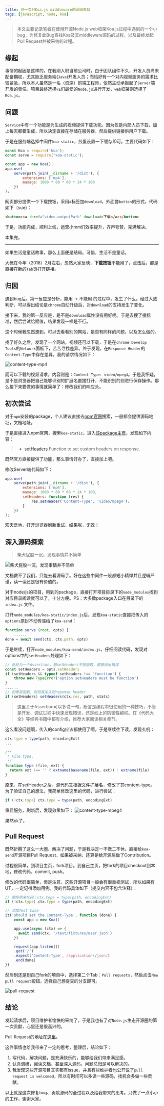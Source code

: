 ```yaml
---
title: 记一次对Koa.js middleware的源码贡献
tags: [javascript, node, koa]
---
```


> 本文主要记录笔者在使用开源Node.js web框架Koa.js过程中遇到的一个小bug，为修复此Bug查找Koa及其middleware源码的过程，以及最终发起Pull Request并被采纳的过程。

<!--truncate-->

## 缘起

事情的起因是这样的，在我刚入职当前公司时，由于团队组件不久，开发人员尚未配备期权，尤其缺乏服务端(`Java`)开发人员；而恰好有一个对内视频服务的需求比较紧急，所以本人虽然是一名（资深）前端工程师，依然主动承担起了`Server`端开发的责任。项目最终选择`FE`们最爱的`Node.js`进行开发，`web`框架则选择了`Koa.js`。



## 问题

`Service`中有一个功能是为生成的视频提供下载功能。因为仅是内部人员下载，加上每天都要生成，所以决定直接在存储在服务器，然后提供链接供用户下载。

于是在服务端选择中间件`koa-static`，煎蛋设置一下缓存即可。主要代码如下：

```javascript
const Koa = require('koa');
const serve = require('koa-static');

const app = new Koa();
app.use(
    serve(path.join(__dirname + '/dist'), {
        extensions: ['mp4'],
        maxage: 1000 * 60 * 60 * 24 * 100
    })
);
```

网页部分提供一个下载按钮，采用`a`标签加`download`，外面套`button`的形式，代码如下（vue）：

``` html
<button><a :href="video.outputPath" download>下载</a></button>
```

于是，功能完成，顺利上线，运营小mm们效率提升，齐声夸赞，完满解决。

本集完。

____

如果生活是童话故事，那么上面便是结局。可惜，生活不是童话。

大概在今年（2018）2月左右，忽然大家反映，**下载按钮**不能用了，点击后，都是直接在新的`Tab`页打开链接。

## 归因

遇到bug后，第一反应是分析，能用 -> 不能用 的过程中，发生了什么。经过大致判断，可以得出结论是`chrome`自动升级后，对`download`的支持发生了变化。

接下来，我的第一反应是，是不是`download`属性没有用好呢。于是去搜了搜标准，然后尝试给赋值，结果发现一样是不行。

这个时候我忽然想到，可以去看看别的网站，是否有同样的问题，以及怎么做的。

找了好久之后，发现了一个网站，视频还可以下载，于是在`chrome Develop Tools`的`Network`面板下，苦苦寻找差异。终于发现，在`Response Header`的`Content-Type`中存在差异。我的请求情况如下：

![content-type-mp4](/img/blog/Koa-send/content-type-mp4.jpg)

而可以下载的视频请求，内容则是：`Content-Type: video/mpeg4`。于是我怀疑，是不是浏览器把自己能够识别的扩展名直接打开，不能识别的则进行保存操作。那么接下来要做的事情就简单了：修改我们的响应头。

## 初次尝试

对于`npm`安装的package，个人建议直接去[npm官网](https://www.npmjs.com/)搜索，一般都会提供源码地址，文档地址。

于是直接进入npm官网，搜索`koa-static`，进入[该package主页](https://www.npmjs.com/package/koa-static)，发现如下内容：

> - [setHeaders](https://github.com/koajs/send#setheaders) Function to set custom headers on response.

既然官方直接提供了功能，那么事情好办了，直接加上吧。

修改Server端代码如下：

```javascript
app.use(
    serve(path.join(__dirname + '/dist'), {
        extensions: ['mp4'],
        maxage: 1000 * 60 * 60 * 24 * 100,
        setHeaders: function (res) {
            res.setHeader('Content-Type', 'video/mpeg4');
        }
    })
);
```

欢天洗地，打开浏览器刷新重试，结果呢，无效！

## 深入源码探索
> 柴犬屁股一沉，发现事情并不简单  

![柴犬屁股一沉，发现事情并不简单](/img/blog/Koa-send/dogs.jpeg)

文档救不了我们，只能去看源码了。好在这些中间件一般都短小精悍并且逻辑严谨，读一读还是很有价值的。

对于node/js的项目，用到的package，直接打开项目目录下的`node_modules`找到对应目录阅读就可以了，十分方便。PS：大多数package入口在目录下的	`index.js` 文件。

打开`node_modules/koa-static/index.js`后，发现`koa-static`直接把传入的`options`原封不动传递给了`koa-send`：

```javascript
function serve (root, opts) {
    ......
done = await send(ctx, ctx.path, opts)
```

于是继续，打开`node_modules/koa-send/index.js`，仔细阅读代码，发现对options中的`setHeaders`处理如下：

```javascript
// 此处为一个Assertion，若setHeaders不是函数，直接抛出错误
const setHeaders = opts.setHeaders
if (setHeaders && typeof setHeaders !== 'function') {
    throw new TypeError('option setHeaders must be function')
}
......
// 如果是函数，则将其加入到reponse header
if (setHeaders) setHeaders(ctx.res, path, stats)
```

> 这里关于Assertion可以多说一句，断言是编程中很使用的一种技巧，不管是开发、调试过程中快速发现错误，还是线上的防御性编程。在《代码大全》等经典书籍中都有介绍，推荐大家阅读相关章节。

这么看没问题啊，传入的config应该都使用了啊。于是继续往下读，发现玄机：

```javascript
ctx.type = type(path, encodingExt)
...

/**
 * File type.
 */
function type (file, ext) {
  return ext !== '' ? extname(basename(file, ext)) : extname(file)
}
```

原来，在setHeader之后，源代码又根据文件扩展名，修改了其content-type。为了验证自己的想法，我简单修改这里的代码，进行尝试：

```javascript
if (!ctx.type) ctx.type = type(path, encodingExt)
```

重启服务，刷新后，发现效果如下：
![content-type-mpeg4](/img/blog/Koa-send/content-type-mpeg4.jpg)

果然ok了。

## Pull Request

既然折腾了这么一大圈，解决了问题，于是我决定一不做二不休，直接给`koa-send`开源项目Pull Request，如果被采纳，还算是给开源届做了Contribution。

过程很简单，到项目主页，fork项目。到自己主页，把fork的项目checkout到本地，修改代码，commit, push。

修改的代码很简单，但是注意，这些开源项目一般会有很重视测试，所以如果有UT，一定记得添加用例。我的代码具体如下（提交内容不包含注释）：

```javascript
// 删除原来代码：ctx.type = type(path, encodingExt)
if (!ctx.type) ctx.type = type(path, encodingExt)

// 添加Test Case
it('should set the Content-Type', function (done) {
    const app = new Koa()

    app.use(async (ctx) => {
      await send(ctx, '/test/fixtures/user.json')
    })

    request(app.listen())
    .get('/')
    .expect('Content-Type', /application\/json/)
    .end(done)
})
```

然后到还是到自己fork的项目中，选择第二个Tab：`Pull requests`，然后点击`New pull request`按钮，选择自己想提交的分支即可。



![pull-request](/img/blog/Koa-send/pull-request.jpg)

## 结论

发起请求后，项目维护者愉快的采纳了，于是我也有了对`Node.js`生态开源圈的第一次贡献，心里还是很高兴的。

Pull Request的地址在[这里](https://github.com/koajs/send/pull/105)。

这件事情也给我带来了一定的思考，整理后，结论如下：

1. 写代码，解决问题，是充满快乐的，能够给我们带来满足感。
2. 认真调研，阅读文档，甚至深入源码，问题总归是可以解决的。
3. 我发现这些开源项目其实都有issue，并且有些维护者也公开说了`pull request is welcomed`，所以有时间可以多读一些源码，找机会多做一些贡献。



以上就是这次修复bug、贡献源码的全过程以及给我带来的思考。只做了一点小小的工作，谢谢大家。
  
